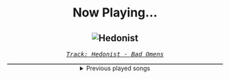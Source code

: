 <div align="center"> 
<h1>Now Playing...</h1>

![Hedonist](https://i.scdn.co/image/ab67616d00001e022c5d741251ae833b8c9d47d8)
--
_<samp><a href="https://open.spotify.com/track/6wj9ubbsF8hjyGH0sSqjz6">Track: Hedonist - Bad Omens</a></samp>_

<div style="border: 1px #4B5054 solid"></div>
<details>
  <summary>
    Previous played songs
  </summary>
  <table>
    <thead>
      <tr>
        <th>
          Artist
        </th>
        <th>
          Song
        </th>
        <th>
          Link
        </th>
      </tr>
    </thead>
    <tbody>
      <tr><td>Bad Omens</td><td>Hedonist</td><td><a href="https://open.spotify.com/track/6wj9ubbsF8hjyGH0sSqjz6">https://open.spotify.com/track/6wj9ubbsF8hjyGH0sSqjz6</a></td></tr><tr><td>Bad Omens</td><td>Somebody else.</td><td><a href="https://open.spotify.com/track/6FghSTlzBr93mtoBzxvz0A">https://open.spotify.com/track/6FghSTlzBr93mtoBzxvz0A</a></td></tr><tr><td>Bad Omens</td><td>What It Cost</td><td><a href="https://open.spotify.com/track/0XL8gRZn7tUoYgq9nLZhjU">https://open.spotify.com/track/0XL8gRZn7tUoYgq9nLZhjU</a></td></tr><tr><td>The Plot In You</td><td>Divide</td><td><a href="https://open.spotify.com/track/1sp1NrbrCjJ82c5KjelUpr">https://open.spotify.com/track/1sp1NrbrCjJ82c5KjelUpr</a></td></tr><tr><td>Bad Omens</td><td>Limits</td><td><a href="https://open.spotify.com/track/1u3OxJiXoYFdA0Fmd9yURC">https://open.spotify.com/track/1u3OxJiXoYFdA0Fmd9yURC</a></td></tr><tr><td>Bad Omens</td><td>What do you want from me?</td><td><a href="https://open.spotify.com/track/5vf08i7oQHGPKFAkSxJBcv">https://open.spotify.com/track/5vf08i7oQHGPKFAkSxJBcv</a></td></tr><tr><td>Catch Your Breath</td><td>No Evil</td><td><a href="https://open.spotify.com/track/5c9zK2CY6hzDo8onHX5GEI">https://open.spotify.com/track/5c9zK2CY6hzDo8onHX5GEI</a></td></tr><tr><td>Bad Omens</td><td>The Grey</td><td><a href="https://open.spotify.com/track/5oZy9b1lMtREB3cqOPQusD">https://open.spotify.com/track/5oZy9b1lMtREB3cqOPQusD</a></td></tr><tr><td>Bad Omens</td><td>The Grey</td><td><a href="https://open.spotify.com/track/5oZy9b1lMtREB3cqOPQusD">https://open.spotify.com/track/5oZy9b1lMtREB3cqOPQusD</a></td></tr><tr><td>Spiritbox</td><td>Yellowjacket (feat. Sam Carter)</td><td><a href="https://open.spotify.com/track/3zQy3N1K8Mk5QknfFuVGNc">https://open.spotify.com/track/3zQy3N1K8Mk5QknfFuVGNc</a></td></tr><tr><td>Ice Nine Kills</td><td>Welcome To Horrorwood</td><td><a href="https://open.spotify.com/track/584YRYWhvXFXCFrktLNCpG">https://open.spotify.com/track/584YRYWhvXFXCFrktLNCpG</a></td></tr><tr><td>We Came As Romans</td><td>Carry the Weight</td><td><a href="https://open.spotify.com/track/17aUTUaDHrwv49PViccjy9">https://open.spotify.com/track/17aUTUaDHrwv49PViccjy9</a></td></tr><tr><td>The Plot In You</td><td>Left Behind</td><td><a href="https://open.spotify.com/track/5G6jZFDAFlpAA9v5LTV4NI">https://open.spotify.com/track/5G6jZFDAFlpAA9v5LTV4NI</a></td></tr><tr><td>The Plot In You</td><td>Forgotten</td><td><a href="https://open.spotify.com/track/277kkbKWZtQUpnK19WcEM6">https://open.spotify.com/track/277kkbKWZtQUpnK19WcEM6</a></td></tr><tr><td>Bad Omens</td><td>ARTIFICIAL SUICIDE</td><td><a href="https://open.spotify.com/track/2Qv8xJzenocwXyGlMU5PaC">https://open.spotify.com/track/2Qv8xJzenocwXyGlMU5PaC</a></td></tr><tr><td>Bad Omens</td><td>Running in Circles</td><td><a href="https://open.spotify.com/track/2SIu08euP8FMrnAsbaHGLE">https://open.spotify.com/track/2SIu08euP8FMrnAsbaHGLE</a></td></tr><tr><td>Craig Allen Fravel</td><td>Breathe</td><td><a href="https://open.spotify.com/track/3xXkkhQrnnc28Bq6VCkeMo">https://open.spotify.com/track/3xXkkhQrnnc28Bq6VCkeMo</a></td></tr><tr><td>Dead by April</td><td>Break My Fall</td><td><a href="https://open.spotify.com/track/1UpwPq2h2xCmOsCIwFYmz3">https://open.spotify.com/track/1UpwPq2h2xCmOsCIwFYmz3</a></td></tr><tr><td>Eternal Eclipse</td><td>Keeper of the Night</td><td><a href="https://open.spotify.com/track/0v3iDVJXbvGG883KGs0AbF">https://open.spotify.com/track/0v3iDVJXbvGG883KGs0AbF</a></td></tr><tr><td>Celldweller</td><td>Shapeshifter (feat. Styles of Beyond) - TESSERACTS Remix</td><td><a href="https://open.spotify.com/track/2cf1ie21jhrsY345pRqgDq">https://open.spotify.com/track/2cf1ie21jhrsY345pRqgDq</a></td></tr>
    </tbody>
  </table>
</details>

</div>
